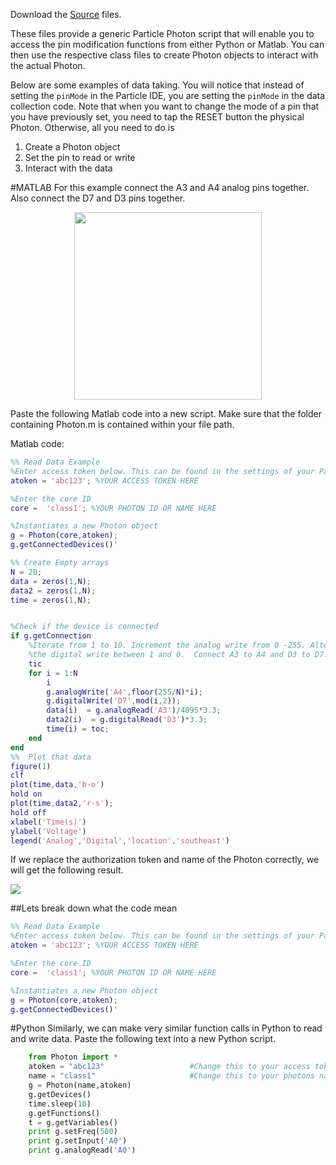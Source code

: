 Download the [Source](https://github.com/mkfu/MAE224/tree/master/Source%20Files) files.

These files provide a generic Particle Photon script that will enable you to access the pin modification functions from either Python or Matlab. You can then use the respective class files to create Photon objects to interact with the actual Photon.

Below are some examples of data taking. You will notice that instead of setting the `pinMode` in the Particle IDE, you are setting the `pinMode` in the data collection code. Note that when you want to change the mode of a pin that you have previously set, you need to tap the RESET button the physical Photon. Otherwise, all you need to do is

1.    Create a Photon object
2.    Set the pin to read or write
3.    Interact with the data


#MATLAB
For this example connect the A3 and A4 analog pins together. Also connect the D7 and D3 pins together.  
<p align="center">
<img src="https://github.com/mkfu/MAE224/blob/master/images/example1circuit.png" width="300">  
</p>   

Paste the following Matlab code into a new script. Make sure that the folder containing Photon.m is contained within your file path.

Matlab code:

```matlab
%% Read Data Example
%Enter access token below. This can be found in the settings of your Particle Account
atoken = 'abc123'; %YOUR ACCESS TOKEN HERE

%Enter the core ID
core =  'class1'; %YOUR PHOTON ID OR NAME HERE

%Instantiates a new Photon object
g = Photon(core,atoken);
g.getConnectedDevices()'

%% Create Empty arrays
N = 20;
data = zeros(1,N);
data2 = zeros(1,N);
time = zeros(1,N);


%Check if the device is connected
if g.getConnection
    %Iterate from 1 to 10. Increment the analog write from 0 -255. Alternate
    %the digital write between 1 and 0.  Connect A3 to A4 and D3 to D7.
    tic
    for i = 1:N
        i
        g.analogWrite('A4',floor(255/N)*i);
        g.digitalWrite('D7',mod(i,2));
        data(i)  = g.analogRead('A3')/4095*3.3;
        data2(i)  = g.digitalRead('D3')*3.3;
        time(i) = toc;
    end
end
%%  Plot that data
figure(1)
clf
plot(time,data,'b-o')
hold on
plot(time,data2,'r-s');
hold off
xlabel('Time(s)')
ylabel('Voltage')
legend('Analog','Digital','location','southeast')
```

If we replace the authorization token and name of the Photon correctly, we will get the following result.

![](https://github.com/mkfu/MAE224/blob/master/images/ex1result.png)

##Lets break down what the code mean
```matlab
%% Read Data Example
%Enter access token below. This can be found in the settings of your Particle Account
atoken = 'abc123'; %YOUR ACCESS TOKEN HERE

%Enter the core ID
core =  'class1'; %YOUR PHOTON ID OR NAME HERE

%Instantiates a new Photon object
g = Photon(core,atoken);
g.getConnectedDevices()'
```





#Python
Similarly, we can make very similar function calls in Python to read and write data. Paste the following text into a new Python script.

```python
    from Photon import *
    atoken = "abc123"                   #Change this to your access token
    name = "class1"                     #Change this to your photons name
    g = Photon(name,atoken)         
    g.getDevices()
    time.sleep(10)
    g.getFunctions()
    t = g.getVariables()
    print g.setFreq(500)
    print g.setInput('A0')
    print g.analogRead('A0')
```
